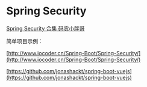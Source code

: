 # Spring Security

[Spring Security 合集 码农小胖哥](https://mp.weixin.qq.com/mp/appmsgalbum?__biz=MzUzMzQ2MDIyMA==&action=getalbum&album_id=1319904585363980289)



简单项目示例：

[http://www.iocoder.cn/Spring-Boot/Spring-Security/](http://www.iocoder.cn/Spring-Boot/Spring-Security/)

[https://github.com/jonashackt/spring-boot-vuejs](https://github.com/jonashackt/spring-boot-vuejs)



